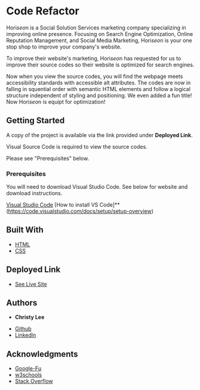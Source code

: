 # Code Refactor

Hori*seo*n is a Social Solution Services marketing company specializing in improving online presence. Focusing on Search Engine Optimization, Online Reputation Management, and Social Media Marketing, Hori*seo*n is your one stop shop to improve your company's website.

To improve their website's marketing, Hori*seo*n has requested for us to improve their source codes so their website is optimized for search engines.

Now when you view the source codes, you will find the webpage meets accessibility standards with accessible alt attributes. The codes are now in falling in squential order with semantic HTML elements and follow a logical structure independent of styling and positioning. We even added a fun title! Now Hori*seo*n is equipt for optimization! 


## Getting Started

A copy of the project is available via the link provided under **Deployed Link**.

Visual Source Code is required to view the source codes.

Please see "Prerequisites" below.

### Prerequisites

You will need to download Visual Studio Code. See below for website and download instructions.

[Visual Studio Code](https://code.visualstudio.com/)
[How to install VS Code]**(https://code.visualstudio.com/docs/setup/setup-overview)


## Built With

* [HTML](https://developer.mozilla.org/en-US/docs/Web/HTML)
* [CSS](https://developer.mozilla.org/en-US/docs/Web/CSS)

## Deployed Link

* [See Live Site](file:///C:/Users/clee083/Desktop/Homework/code_refactor/index.html)


## Authors

* **Christy Lee** 

- [Github](https://github.com/christyglee)
- [LinkedIn](https://www.linkedin.com/in/christy-lee-95943748/)


## Acknowledgments

* [Google-Fu](https://www.google.com)
* [w3schools](https://www.w3schools.com/)
* [Stack Overflow](https://stackoverflow.com/search?q=over)
